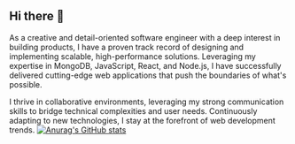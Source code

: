 ## Hi there 👋

As a creative and detail-oriented software engineer with a deep interest in building products, I have a proven track record of designing and implementing scalable, high-performance solutions. Leveraging my expertise in MongoDB, JavaScript, React, and Node.js, I have successfully delivered cutting-edge web applications that push the boundaries of what's possible.

I thrive in collaborative environments, leveraging my strong communication skills to bridge technical complexities and user needs. Continuously adapting to new technologies, I stay at the forefront of web development trends.
[![Anurag's GitHub stats](https://github-readme-stats.vercel.app/api?username=myussycoder)](https://github.com/anuraghazra/github-readme-stats)
